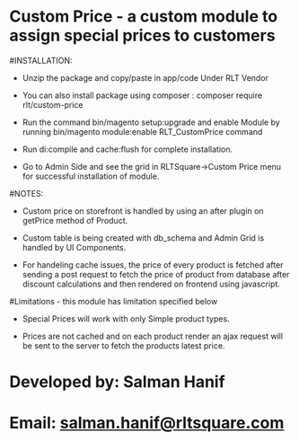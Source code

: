 # Custom Price - a custom module to assign special prices to customers

#INSTALLATION:
- Unzip the package and copy/paste in app/code Under RLT Vendor

- You can also install package using composer : composer require rlt/custom-price

- Run the command bin/magento setup:upgrade and enable Module by 
   running bin/magento module:enable RLT_CustomPrice command

- Run di:compile and cache:flush for complete installation.

- Go to Admin Side and see the grid in RLTSquare->Custom Price menu for successful installation of module.

#NOTES:

- Custom price on storefront is handled by using an after plugin on getPrice method of Product.
  
- Custom table is being created with db_schema and Admin Grid is handled by UI Components.

- For handeling cache issues, the price of every product is fetched after sending a post request to fetch the price of product from database after discount calculations and then rendered on frontend using javascript.

#Limitations - this module has limitation specified below
 
- Special Prices will work with only Simple product types.

- Prices are not cached and on each product render an ajax request will be sent to the server to fetch the products latest price.

# Developed by: Salman Hanif
# Email: salman.hanif@rltsquare.com
